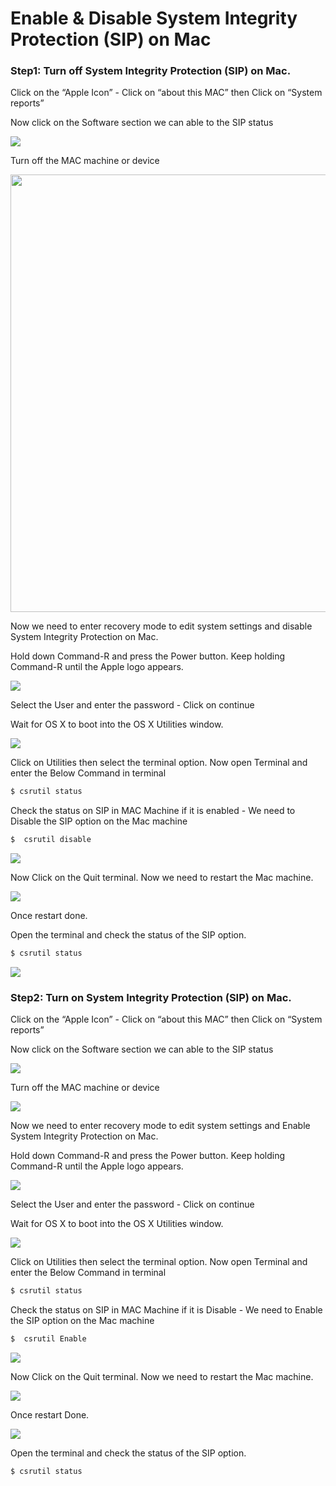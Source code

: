 # Enable & Disable System Integrity Protection (SIP) on Mac

### Step1:  Turn off System Integrity Protection (SIP) on Mac.

Click on the “Apple Icon” - Click on “about this MAC” then Click on “System reports”

Now click on the Software section we can able to the SIP status

<img src="https://i.ibb.co/rwYXYwM/image-0.png">

Turn off the MAC machine or device

<img src="https://i.ibb.co/n6852fH/image-1.png" width="700px">

Now we need to enter recovery mode to edit system settings and disable System Integrity Protection on Mac. 

Hold down Command-R and press the Power button. Keep holding Command-R until the Apple logo appears.

<img src="https://i.ibb.co/nMtwsCW/image-2.png">

Select the User and enter the password - Click on continue 

 Wait for OS X to boot into the OS X Utilities window.
      
<img src="https://i.ibb.co/7VD3vVb/image-3.png">	  

Click on Utilities then select the terminal option. Now open Terminal and enter the  Below Command in terminal 

```bash
$ csrutil status
```

Check the status on SIP in MAC Machine if it is enabled - We need to Disable the SIP option on the Mac machine

```bash
$  csrutil disable
```       
	   
<img src="https://i.ibb.co/092mzBn/image-4.png">

Now Click on the Quit terminal. Now we need to restart the Mac machine.

<img src="https://i.ibb.co/Jn5qQpY/image-5.png">        

Once restart done. 


Open the terminal and check the status of the SIP option.

```bash
$ csrutil status
```

<img src="https://i.ibb.co/wr7qXyP/image-6.png">

### Step2:  Turn on System Integrity Protection (SIP) on Mac.

Click on the “Apple Icon” - Click on “about this MAC” then Click on “System reports”

Now click on the Software section we can able to the SIP status

<img src="https://i.ibb.co/RDDTLc6/image-7.png">

Turn off the MAC machine or device

<img src="https://i.ibb.co/n6852fH/image-1.png">

Now we need to enter recovery mode to edit system settings and Enable System Integrity Protection on Mac. 

Hold down Command-R and press the Power button. Keep holding Command-R until the Apple logo appears.

<img src="https://i.ibb.co/nMtwsCW/image-2.png">

Select the User and enter the password - Click on continue 

Wait for OS X to boot into the OS X Utilities window.
   
<img src="https://i.ibb.co/7VD3vVb/image-3.png">   

Click on Utilities then select the terminal option. Now open Terminal and enter the  Below Command in terminal 

```bash
$ csrutil status
```

Check the status on SIP in MAC Machine if it is Disable - We need to Enable the SIP option on the Mac machine

```bash
$  csrutil Enable
```
   
<img src="https://i.ibb.co/092mzBn/image-4.png">

Now Click on the Quit terminal. Now we need to restart the Mac machine.

<img src="https://i.ibb.co/Jn5qQpY/image-5.png">         

Once restart Done. 

<img src="https://i.ibb.co/rGwrzrf/image-13.png"> 

Open the terminal and check the status of the SIP option.

```bash
$ csrutil status
```
